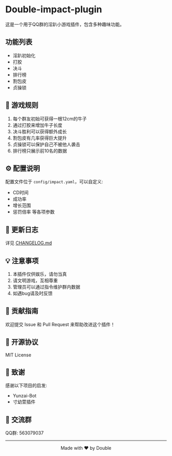 # Double-impact-plugin

这是一个用于QQ群的淫趴小游戏插件，包含多种趣味功能。

## 功能列表
- 淫趴初始化
- 打胶
- 决斗
- 排行榜
- 割包皮
- 贞操锁

## 🎯 游戏规则

1. 每个群友初始可获得一根12cm的牛子
2. 通过打胶来增加牛子长度
3. 决斗胜利可以获得额外成长
4. 割包皮有几率获得巨大提升
5. 贞操锁可以保护自己不被他人袭击
6. 排行榜只展示前10名的数据

## ⚙️ 配置说明

配置文件位于 `config/impact.yaml`，可以自定义:
- CD时间
- 成功率
- 增长范围
- 惩罚倍率
等各项参数

## 🔄 更新日志

详见 [CHANGELOG.md](./CHANGELOG.md)

## 💡 注意事项

1. 本插件仅供娱乐，请勿当真
2. 请文明游戏，互相尊重
3. 管理员可以通过指令维护群内数据
4. 如遇bug请及时反馈

## 🤝 贡献指南

欢迎提交 Issue 和 Pull Request 来帮助改进这个插件！

## 📝 开源协议

MIT License

## 🌟 致谢

感谢以下项目的启发:
- Yunzai-Bot
- 寸幼萱插件

## 💬 交流群

QQ群: 563079037

---

<div align="center">

Made with ❤️ by Double

</div>

